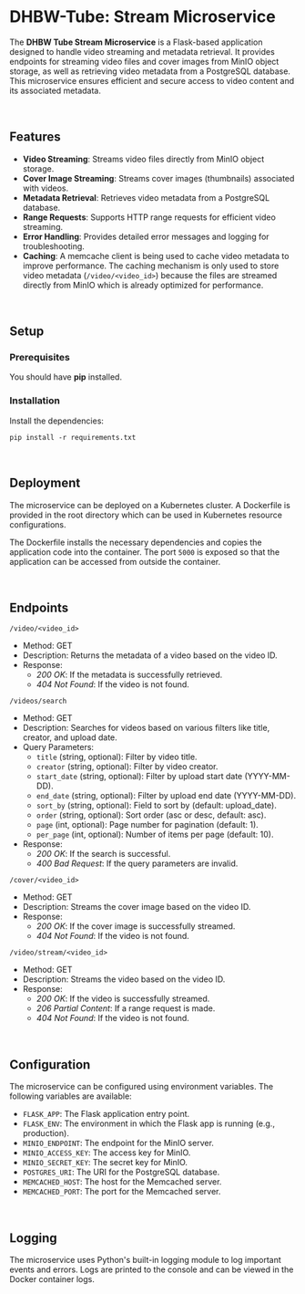 # DHBW-Tube: Stream Microservice
The **DHBW Tube Stream Microservice** is a Flask-based application designed to handle video streaming and metadata retrieval. It provides endpoints for streaming video files and cover images from MinIO object storage, as well as retrieving video metadata from a PostgreSQL database. This microservice ensures efficient and secure access to video content and its associated metadata.

<br>

## Features
- **Video Streaming**: Streams video files directly from MinIO object storage.
- **Cover Image Streaming**: Streams cover images (thumbnails) associated with videos.
- **Metadata Retrieval**: Retrieves video metadata from a PostgreSQL database.
- **Range Requests**: Supports HTTP range requests for efficient video streaming.
- **Error Handling**: Provides detailed error messages and logging for troubleshooting.
- **Caching**: A memcache client is being used to cache video metadata to improve performance.
The caching mechanism is only used to store video metadata (`/video/<video_id>`) because the files are streamed directly from MinIO which is already optimized for performance.

<br>

## Setup
### Prerequisites
You should have **pip** installed.

### Installation
Install the dependencies:
```
pip install -r requirements.txt
```
<br>

## Deployment
The microservice can be deployed on a Kubernetes cluster. A Dockerfile is provided in the root directory which can be used in Kubernetes resource configurations.

The Dockerfile installs the necessary dependencies and copies the application code into the container.
The port `5000` is exposed so that the application can be accessed from outside the container.

<br>

## Endpoints
`/video/<video_id>`
- Method: GET
- Description: Returns the metadata of a video based on the video ID.
- Response:
    - *200 OK*: If the metadata is successfully retrieved.
    - *404 Not Found*: If the video is not found.

`/videos/search`
- Method: GET
- Description: Searches for videos based on various filters like title, creator, and upload date.
- Query Parameters:
    - `title` (string, optional): Filter by video title.
    - `creator` (string, optional): Filter by video creator.
    - `start_date` (string, optional): Filter by upload start date (YYYY-MM-DD).
    - `end_date` (string, optional): Filter by upload end date (YYYY-MM-DD).
    - `sort_by` (string, optional): Field to sort by (default: upload_date).
    - `order` (string, optional): Sort order (asc or desc, default: asc).
    - `page` (int, optional): Page number for pagination (default: 1).
    - `per_page` (int, optional): Number of items per page (default: 10).
- Response:
    - *200 OK*: If the search is successful.
    - *400 Bad Request*: If the query parameters are invalid.

`/cover/<video_id>`
- Method: GET
- Description: Streams the cover image based on the video ID.
- Response:
    - *200 OK*: If the cover image is successfully streamed.
    - *404 Not Found*: If the video is not found.

`/video/stream/<video_id>`
- Method: GET
- Description: Streams the video based on the video ID.
- Response:
    - *200 OK*: If the video is successfully streamed.
    - *206 Partial Content*: If a range request is made.
    - *404 Not Found*: If the video is not found.

<br>

## Configuration
The microservice can be configured using environment variables. The following variables are available:

- `FLASK_APP`: The Flask application entry point.
- `FLASK_ENV`: The environment in which the Flask app is running (e.g., production).
- `MINIO_ENDPOINT`: The endpoint for the MinIO server.
- `MINIO_ACCESS_KEY`: The access key for MinIO.
- `MINIO_SECRET_KEY`: The secret key for MinIO.
- `POSTGRES_URI`: The URI for the PostgreSQL database.
- `MEMCACHED_HOST`: The host for the Memcached server.
- `MEMCACHED_PORT`: The port for the Memcached server.

<br>

## Logging
The microservice uses Python's built-in logging module to log important events and errors. Logs are printed to the console and can be viewed in the Docker container logs.
